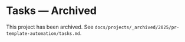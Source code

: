 # Tasks — Archived

This project has been archived. See `docs/projects/_archived/2025/pr-template-automation/tasks.md`.


